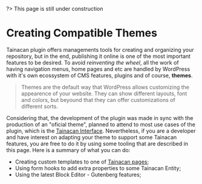 ?> This page is still under construction

# Creating Compatible Themes

Tainacan plugin offers managements tools for creating and organizing your repository, but in the end, publishing it online is one of the most important features to be desired. To avoid *reinventing the wheel*, all the work of having navigation menus, home pages and etc are handled by WordPress with it's own ecossystem of CMS features, plugins and of course, **themes**. 

> Themes are the default way that WordPress allows customizing the appearence of your website. They can show different layouts, font and colors, but beyound that they can offer customizations of different sorts.

Considering that, the development of the plugin was made in sync with the production of an "oficial theme", planned to attend to most use cases of the plugin, which is the [Tainacan Interface](https://wordpress.org/themes/tainacan-interface/). Nevertheless, if you are a developer and have interest on adapting your theme to support some Tainacan features, you are free to do it by using some tooling that are described in this page. Here is a summary of what you can do:

* Creating custom templates to one of [Tainacan pages](tainacan-pages.md);
* Using form hooks to add extra properties to some Tainacan Entity;
* Using the latest Block Editor - Gutenberg features;
